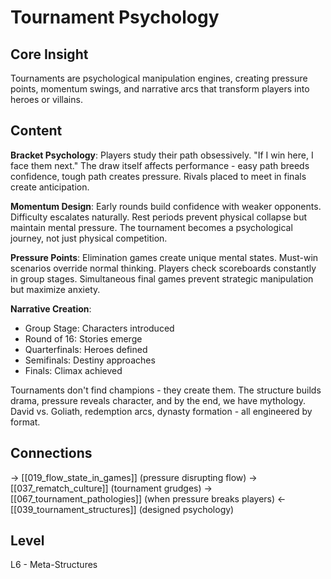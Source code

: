 # Tournament Psychology
## Core Insight
Tournaments are psychological manipulation engines, creating pressure points, momentum swings, and narrative arcs that transform players into heroes or villains.

## Content
**Bracket Psychology**: Players study their path obsessively. "If I win here, I face them next." The draw itself affects performance - easy path breeds confidence, tough path creates pressure. Rivals placed to meet in finals create anticipation.

**Momentum Design**: Early rounds build confidence with weaker opponents. Difficulty escalates naturally. Rest periods prevent physical collapse but maintain mental pressure. The tournament becomes a psychological journey, not just physical competition.

**Pressure Points**: Elimination games create unique mental states. Must-win scenarios override normal thinking. Players check scoreboards constantly in group stages. Simultaneous final games prevent strategic manipulation but maximize anxiety.

**Narrative Creation**: 
- Group Stage: Characters introduced
- Round of 16: Stories emerge
- Quarterfinals: Heroes defined
- Semifinals: Destiny approaches
- Finals: Climax achieved

Tournaments don't find champions - they create them. The structure builds drama, pressure reveals character, and by the end, we have mythology. David vs. Goliath, redemption arcs, dynasty formation - all engineered by format.

## Connections
→ [[019_flow_state_in_games]] (pressure disrupting flow)
→ [[037_rematch_culture]] (tournament grudges)
→ [[067_tournament_pathologies]] (when pressure breaks players)
← [[039_tournament_structures]] (designed psychology)

## Level
L6 - Meta-Structures